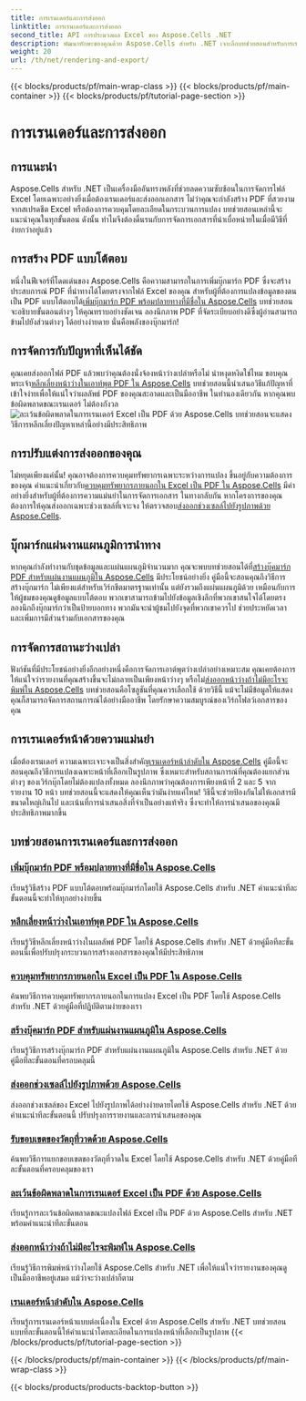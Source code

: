 ```yaml
---
title: การเรนเดอร์และการส่งออก
linktitle: การเรนเดอร์และการส่งออก
second_title: API การประมวลผล Excel ของ Aspose.Cells .NET
description: พัฒนาทักษะของคุณด้วย Aspose.Cells สำหรับ .NET เจาะลึกบทช่วยสอนสำหรับการเรนเดอร์ การส่งออก และการสร้างเอกสาร PDF ของ Excel แบบโต้ตอบ
weight: 20
url: /th/net/rendering-and-export/
---
```


{{< blocks/products/pf/main-wrap-class >}}
{{< blocks/products/pf/main-container >}}
{{< blocks/products/pf/tutorial-page-section >}}

# การเรนเดอร์และการส่งออก

## การแนะนำ

Aspose.Cells สำหรับ .NET เป็นเครื่องมืออันทรงพลังที่ช่วยลดความซับซ้อนในการจัดการไฟล์ Excel โดยเฉพาะอย่างยิ่งเมื่อต้องเรนเดอร์และส่งออกเอกสาร ไม่ว่าคุณจะกำลังสร้าง PDF ที่สวยงามจากสเปรดชีต Excel หรือต้องการควบคุมโดยละเอียดในกระบวนการแปลง บทช่วยสอนเหล่านี้จะแนะนำคุณในทุกขั้นตอน ดังนั้น ทำไมจึงต้องดิ้นรนกับการจัดการเอกสารที่น่าเบื่อหน่ายในเมื่อมีวิธีที่ง่ายกว่าอยู่แล้ว

## การสร้าง PDF แบบโต้ตอบ

 หนึ่งในฟีเจอร์ที่โดดเด่นของ Aspose.Cells คือความสามารถในการเพิ่มบุ๊กมาร์ก PDF ซึ่งจะสร้างประสบการณ์ PDF ที่นำทางได้โดยตรงจากไฟล์ Excel ของคุณ สำหรับผู้ที่ต้องการแปลงข้อมูลของตนเป็น PDF แบบโต้ตอบได้[เพิ่มบุ๊กมาร์ก PDF พร้อมปลายทางที่มีชื่อใน Aspose.Cells](./add-pdf-bookmarks/) บทช่วยสอนจะอธิบายขั้นตอนต่างๆ ให้คุณทราบอย่างชัดเจน ลองนึกภาพ PDF ที่จัดระเบียบอย่างดีซึ่งผู้อ่านสามารถข้ามไปยังส่วนต่างๆ ได้อย่างง่ายดาย นั่นคือพลังของบุ๊กมาร์ก!

## การจัดการกับปัญหาที่เห็นได้ชัด

คุณเคยส่งออกไฟล์ PDF แล้วพบว่าคุณต้องนั่งจ้องหน้าว่างเปล่าหรือไม่ น่าหงุดหงิดใช่ไหม ขอบคุณพระเจ้า[หลีกเลี่ยงหน้าว่างในเอาท์พุต PDF ใน Aspose.Cells](./avoid-blank-page-in-output-pdf/) บทช่วยสอนนี้นำเสนอวิธีแก้ปัญหาที่เข้าใจง่ายเพื่อให้แน่ใจว่าผลลัพธ์ PDF ของคุณสะอาดและเป็นมืออาชีพ ในทำนองเดียวกัน หากคุณพบข้อผิดพลาดขณะเรนเดอร์ ไม่ต้องกังวล![ละเว้นข้อผิดพลาดในการเรนเดอร์ Excel เป็น PDF ด้วย Aspose.Cells](./ignore-errors-while-rendering/) บทช่วยสอนจะแสดงวิธีการหลีกเลี่ยงปัญหาเหล่านี้อย่างมีประสิทธิภาพ

## การปรับแต่งการส่งออกของคุณ

 ไม่หยุดเพียงแค่นั้น! คุณอาจต้องการควบคุมทรัพยากรเฉพาะระหว่างการแปลง ขึ้นอยู่กับความต้องการของคุณ คำแนะนำเกี่ยวกับ[ควบคุมทรัพยากรภายนอกใน Excel เป็น PDF ใน Aspose.Cells](./control-loading-of-external-resources/) มีค่าอย่างยิ่งสำหรับผู้ที่ต้องการความแม่นยำในการจัดการเอกสาร ในทางกลับกัน หากโครงการของคุณต้องการให้คุณส่งออกเฉพาะช่วงเซลล์ที่เจาะจง ให้ตรวจสอบ[ส่งออกช่วงเซลล์ไปยังรูปภาพด้วย Aspose.Cells](./export-range-of-cells-to-image/).

## บุ๊กมาร์กแผ่นงานแผนภูมิการนำทาง

 หากคุณกำลังทำงานกับชุดข้อมูลและแผ่นแผนภูมิจำนวนมาก คุณจะพบบทช่วยสอนได้ที่[สร้างบุ๊คมาร์ก PDF สำหรับแผ่นงานแผนภูมิใน Aspose.Cells](./create-pdf-bookmark-entry-for-chart-sheet/) มีประโยชน์อย่างยิ่ง คู่มือนี้จะสอนคุณถึงวิธีการสร้างบุ๊กมาร์ก ไม่เพียงแต่สำหรับเวิร์กชีตมาตรฐานเท่านั้น แต่ยังรวมถึงแผ่นแผนภูมิด้วย เหมือนกับการให้ผู้ชมของคุณดูข้อมูลแบบโต้ตอบ พวกเขาสามารถข้ามไปยังข้อมูลเชิงลึกที่พวกเขาสนใจได้โดยตรง ลองนึกถึงบุ๊กมาร์กว่าเป็นป้ายบอกทาง พวกมันจะนำผู้ชมไปยังจุดที่พวกเขาควรไป ช่วยประหยัดเวลาและเพิ่มการมีส่วนร่วมกับเอกสารของคุณ

## การจัดการสถานะว่างเปล่า

 ฟังก์ชันที่มีประโยชน์อย่างยิ่งอีกอย่างหนึ่งคือการจัดการเอาต์พุตว่างเปล่าอย่างเหมาะสม คุณเคยต้องการให้แน่ใจว่ารายงานที่คุณสร้างขึ้นจะไม่กลายเป็นเพียงหน้าว่างๆ หรือไม่[ส่งออกหน้าว่างถ้าไม่มีอะไรจะพิมพ์ใน Aspose.Cells](./output-blank-page-when-nothing-to-print/) บทช่วยสอนคือโซลูชันที่คุณควรเลือกใช้ ด้วยวิธีนี้ แม้จะไม่มีข้อมูลให้แสดง คุณก็สามารถจัดการสถานการณ์ได้อย่างมืออาชีพ โดยรักษาความสมบูรณ์ของเวิร์กโฟลว์เอกสารของคุณ

## การเรนเดอร์หน้าด้วยความแม่นยำ

เมื่อต้องเรนเดอร์ ความเฉพาะเจาะจงเป็นสิ่งสำคัญ[เรนเดอร์หน้าลำดับใน Aspose.Cells](./render-limited-number-of-sequential-pages/) คู่มือนี้จะสอนคุณถึงวิธีการแปลงเฉพาะหน้าที่เลือกเป็นรูปภาพ ซึ่งเหมาะสำหรับสถานการณ์ที่คุณต้องแยกส่วนต่างๆ ของเวิร์กบุ๊กโดยไม่ต้องแปลงทั้งหมด ลองนึกภาพว่าคุณต้องการเพียงหน้าที่ 2 และ 5 จากรายงาน 10 หน้า บทช่วยสอนนี้จะแสดงให้คุณเห็นว่ามันง่ายแค่ไหน! วิธีนี้จะช่วยป้องกันไม่ให้เอกสารมีขนาดใหญ่เกินไป และเน้นที่การนำเสนอสิ่งที่จำเป็นอย่างแท้จริง ซึ่งจะทำให้การนำเสนอของคุณมีประสิทธิภาพมากขึ้น

## บทช่วยสอนการเรนเดอร์และการส่งออก
### [เพิ่มบุ๊กมาร์ก PDF พร้อมปลายทางที่มีชื่อใน Aspose.Cells](./add-pdf-bookmarks/)
เรียนรู้วิธีสร้าง PDF แบบโต้ตอบพร้อมบุ๊กมาร์กโดยใช้ Aspose.Cells สำหรับ .NET คำแนะนำทีละขั้นตอนนี้จะทำให้ทุกอย่างง่ายขึ้น
### [หลีกเลี่ยงหน้าว่างในเอาท์พุต PDF ใน Aspose.Cells](./avoid-blank-page-in-output-pdf/)
เรียนรู้วิธีหลีกเลี่ยงหน้าว่างในผลลัพธ์ PDF โดยใช้ Aspose.Cells สำหรับ .NET ด้วยคู่มือทีละขั้นตอนนี้เพื่อปรับปรุงกระบวนการสร้างเอกสารของคุณให้มีประสิทธิภาพ
### [ควบคุมทรัพยากรภายนอกใน Excel เป็น PDF ใน Aspose.Cells](./control-loading-of-external-resources/)
ค้นพบวิธีการควบคุมทรัพยากรภายนอกในการแปลง Excel เป็น PDF โดยใช้ Aspose.Cells สำหรับ .NET ด้วยคู่มือที่ปฏิบัติตามง่ายของเรา
### [สร้างบุ๊คมาร์ก PDF สำหรับแผ่นงานแผนภูมิใน Aspose.Cells](./create-pdf-bookmark-entry-for-chart-sheet/)
เรียนรู้วิธีการสร้างบุ๊กมาร์ก PDF สำหรับแผ่นงานแผนภูมิใน Aspose.Cells สำหรับ .NET ด้วยคู่มือทีละขั้นตอนที่ครอบคลุมนี้
### [ส่งออกช่วงเซลล์ไปยังรูปภาพด้วย Aspose.Cells](./export-range-of-cells-to-image/)
ส่งออกช่วงเซลล์ของ Excel ไปยังรูปภาพได้อย่างง่ายดายโดยใช้ Aspose.Cells สำหรับ .NET ด้วยคำแนะนำทีละขั้นตอนนี้ ปรับปรุงการรายงานและการนำเสนอของคุณ
### [รับขอบเขตของวัตถุที่วาดด้วย Aspose.Cells](./get-draw-object-and-bound/)
ค้นพบวิธีการแยกขอบเขตของวัตถุที่วาดใน Excel โดยใช้ Aspose.Cells สำหรับ .NET ด้วยคู่มือทีละขั้นตอนที่ครอบคลุมของเรา
### [ละเว้นข้อผิดพลาดในการเรนเดอร์ Excel เป็น PDF ด้วย Aspose.Cells](./ignore-errors-while-rendering/)
เรียนรู้การละเว้นข้อผิดพลาดขณะแปลงไฟล์ Excel เป็น PDF ด้วย Aspose.Cells สำหรับ .NET พร้อมคำแนะนำทีละขั้นตอน
### [ส่งออกหน้าว่างถ้าไม่มีอะไรจะพิมพ์ใน Aspose.Cells](./output-blank-page-when-nothing-to-print/)
เรียนรู้วิธีการพิมพ์หน้าว่างโดยใช้ Aspose.Cells สำหรับ .NET เพื่อให้แน่ใจว่ารายงานของคุณดูเป็นมืออาชีพอยู่เสมอ แม้ว่าจะว่างเปล่าก็ตาม
### [เรนเดอร์หน้าลำดับใน Aspose.Cells](./render-limited-number-of-sequential-pages/)
เรียนรู้การเรนเดอร์หน้าแบบต่อเนื่องใน Excel ด้วย Aspose.Cells สำหรับ .NET บทช่วยสอนแบบทีละขั้นตอนนี้ให้คำแนะนำโดยละเอียดในการแปลงหน้าที่เลือกเป็นรูปภาพ
{{< /blocks/products/pf/tutorial-page-section >}}

{{< /blocks/products/pf/main-container >}}
{{< /blocks/products/pf/main-wrap-class >}}

{{< blocks/products/products-backtop-button >}}
